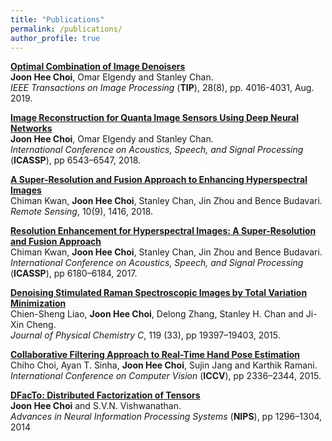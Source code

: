 ```yaml
---
title: "Publications"
permalink: /publications/
author_profile: true
---
```



<b>[Optimal Combination of Image Denoisers](https://ieeexplore.ieee.org/document/8663454)</b> <br>
<b>Joon Hee Choi</b>, Omar Elgendy and Stanley Chan.   
<i>IEEE Transactions on Image Processing</i> (<b>TIP</b>), 28(8), pp. 4016-4031, Aug. 2019.

<b>[Image Reconstruction for Quanta Image Sensors Using Deep Neural Networks](https://ieeexplore.ieee.org/document/8461685)</b> <br>
<b>Joon Hee Choi</b>, Omar Elgendy and Stanley Chan.   
<i>International Conference on Acoustics, Speech, and Signal Processing</i> (<b>ICASSP</b>), pp 6543–6547, 2018.

<b>[A Super-Resolution and Fusion Approach to Enhancing Hyperspectral Images](http://www.mdpi.com/2072-4292/10/9/1416)</b> <br>
Chiman Kwan, <b>Joon Hee Choi</b>, Stanley Chan, Jin Zhou and Bence Budavari.   
<i>Remote Sensing</i>, 10(9), 1416, 2018.

<b>[Resolution Enhancement for Hyperspectral Images: A Super-Resolution and Fusion Approach](https://ieeexplore.ieee.org/document/7953344)</b> <br>
Chiman Kwan, <b>Joon Hee Choi</b>, Stanley Chan, Jin Zhou and Bence Budavari.   
<i>International Conference on Acoustics, Speech, and Signal Processing</i> (<b>ICASSP</b>), pp 6180–6184, 2017.

<b>[Denoising Stimulated Raman Spectroscopic Images by Total Variation Minimization](http://pubs.acs.org/doi/abs/10.1021/acs.jpcc.5b06980)</b> <br>
Chien-Sheng Liao, <b>Joon Hee Choi</b>, Delong Zhang, Stanley H. Chan and Ji-Xin Cheng.   
<i>Journal of Physical Chemistry C</i>, 119 (33), pp 19397–19403, 2015.

<b>[Collaborative Filtering Approach to Real-Time Hand Pose Estimation](https://www.cv-foundation.org/openaccess/content_iccv_2015/papers/Choi_A_Collaborative_Filtering_ICCV_2015_paper.pdf)</b> <br>
Chiho Choi, Ayan T. Sinha, <b>Joon Hee Choi</b>, Sujin Jang and Karthik Ramani.   
<i>International Conference on Computer Vision</i> (<b>ICCV</b>), pp 2336–2344, 2015.

<b>[DFacTo: Distributed Factorization of Tensors](https://papers.nips.cc/paper/5395-dfacto-distributed-factorization-of-tensors)</b> <br>
<b>Joon Hee Choi</b> and S.V.N. Vishwanathan.   
<i>Advances in Neural Information Processing Systems</i> (<b>NIPS</b>), pp 1296–1304, 2014
